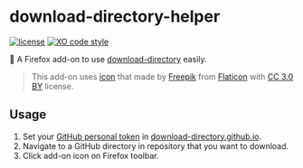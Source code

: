 # download-directory-helper
[![license](https://img.shields.io/github/license/gluons/download-directory-helper.svg?style=flat-square)](./LICENSE)
[![XO code style](https://img.shields.io/badge/code_style-XO-5ed9c7.svg?style=flat-square)](https://github.com/xojs/xo)

📁 A Firefox add-on to use [download-directory](https://github.com/download-directory/download-directory.github.io) easily.

> This add-on uses [icon](https://www.flaticon.com/free-icon/folder_167200) that made by [Freepik](http://www.freepik.com) from [Flaticon](https://www.flaticon.com/) with [CC 3.0 BY](http://creativecommons.org/licenses/by/3.0/) license.

## Usage

1. Set your [GitHub personal token](https://github.com/settings/tokens) in [download-directory.github.io](https://download-directory.github.io/).
2. Navigate to a GitHub directory in repository that you want to download.
3. Click add-on icon on Firefox toolbar.
